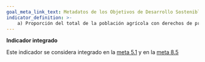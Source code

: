 ```yaml
---
goal_meta_link_text: Metadatos de los Objetivos de Desarrollo Sostenible de las Naciones Unidas (pdf 894kB)
indicator_definition: >- 
    a) Proporción del total de la población agrícola con derechos de propiedad o derechos seguros sobre tierras agrícolas, desglosada por sexo; y b) proporción de mujeres entre los propietarios o los titulares de derechos sobre tierras agrícolas, desglosada por tipo de tenencia
---
```

**Indicador integrado**

Este indicador se considera integrado en la [meta 5.1](/es/5) y en la [meta 8.5](/es/8)